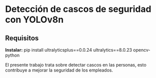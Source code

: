 # Detección de cascos de seguridad con YOLOv8n
## Requisitos
**Instalar:** pip install ultralyticsplus==0.0.24 ultralytics==8.0.23 opencv-python

El presente trabajo trata sobre detectar cascos en las personas, esto contribuye a mejorar la seguridad de los empleados.
